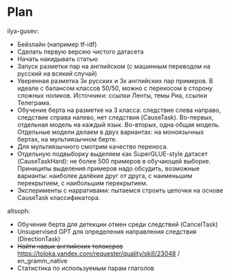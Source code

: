 # Plan

ilya-gusev:
- Бейзлайн (например tf-idf)
- Сделать первую версию чистого датасета
- Начать накидывать статью
- Запуск разметки пар на английском (с машинным переводом на русский на всякий случай)
- Уверенная разметка 3к русских и 3к английских пар примеров. В идеале с балансом классов 50/50, можно с перекосом в сторону сложных ноликов. Источники: ссылки Ленты, темы Риа, ссылки Телеграма.
- Обучение берта на разметке на 3 класса: следствие слева направо, следствие справа налево, нет следствия (CauseTask). Во-первых, отдельная модель на каждый язык. Во-вторых, одна общая модель. Отдельные модели делаем в двух вариантах: на моноязычных бертах, на мультиязычном берте.
- Для мультиязычного смотрим качество переноса.
- Отдельную подвыборку выделяем как SuperGLUE-style датасет (CauseTaskHard): не более 500 примеров в обучающей выборке. Приниципы выделения примеров надо обсудить, возможные варианты: наиболее далёкие друг от друга, с наименьшим перекрытием, с наибольшим перекрытием. 
- Эксперименты с нарративами: пытаемся строить цепочки на основе CauseTask классификатора.

altsoph:
- Обучение берта для детекции отмен среди следствий (CancelTask)
- Unsupervised GPT для определения направления следствия (DirectionTask)
- ~~Найти навык английских толокеров~~ https://toloka.yandex.com/requester/quality/skill/23048 / en_gramm_native
- Статистика по используемым парам глаголов
